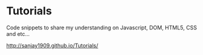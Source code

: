 # Tutorials
Code snippets to share my understanding on Javascript, DOM, HTML5, CSS and etc...

http://sanjay1909.github.io/Tutorials/
